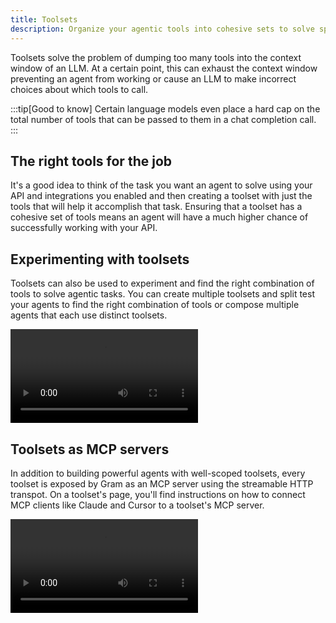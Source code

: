 ```yaml
---
title: Toolsets
description: Organize your agentic tools into cohesive sets to solve specific problems
---
```


Toolsets solve the problem of dumping too many tools into the context window of an LLM. At a certain point, this can exhaust the context window preventing an agent from working or cause an LLM to make incorrect choices about which tools to call.

:::tip[Good to know]
Certain language models even place a hard cap on the total number of tools that can be passed to them in a chat completion call.
:::

## The right tools for the job

It's a good idea to think of the task you want an agent to solve using your API and integrations you enabled and then creating a toolset with just the tools that will help it accomplish that task. Ensuring that a toolset has a cohesive set of tools means an agent will have a much higher chance of successfully working with your API.

## Experimenting with toolsets

Toolsets can also be used to experiment and find the right combination of tools to solve agentic tasks. You can create multiple toolsets and split test your agents to find the right combination of tools or compose multiple agents that each use distinct toolsets.

<div class="flex justify-center">
  <video controls>
    <source src="/videos/creating_toolsets.mp4" type="video/mp4">
    Your browser does not support the video tag.
  </video>
</div>


## Toolsets as MCP servers

In addition to building powerful agents with well-scoped toolsets, every toolset is exposed by Gram as an MCP server using the streamable HTTP transpot. On a toolset's page, you'll find instructions on how to connect MCP clients like Claude and Cursor to a toolset's MCP server.

<div class="flex justify-center">
  <video controls>
    <source src="/videos/mcp_servers.mp4" type="video/mp4">
    Your browser does not support the video tag.
  </video>
</div>

